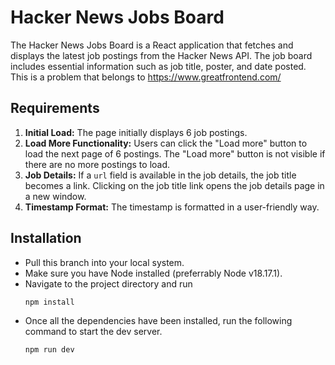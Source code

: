 # Hacker News Jobs Board
The Hacker News Jobs Board is a React application that fetches and displays the latest job postings from the Hacker News API. The job board includes essential information such as job title, poster, and date posted. This is a problem that belongs to https://www.greatfrontend.com/

## Requirements

1. **Initial Load:** The page initially displays 6 job postings.
2. **Load More Functionality:** Users can click the "Load more" button to load the next page of 6 postings. The "Load more" button is not visible if there are no more postings to load.
3. **Job Details:** If a `url` field is available in the job details, the job title becomes a link. Clicking on the job title link opens the job details page in a new window.
4. **Timestamp Format:** The timestamp is formatted in a user-friendly way.

## Installation
- Pull this branch into your local system.
- Make sure you have Node installed (preferrably Node v18.17.1).
- Navigate to the project directory and run 
  ```
  npm install
  ```
- Once all the dependencies have been installed, run the following command to start the dev server.
  ```
  npm run dev
  ```